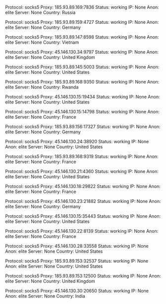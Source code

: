 Protocol: socks5
Proxy: 185.93.89.169:7836
Status: working
IP: None
Anon: elite
Server: None
Country: Russia

Protocol: socks5
Proxy: 185.93.89.159:4727
Status: working
IP: None
Anon: elite
Server: None
Country: Germany

Protocol: socks5
Proxy: 185.93.89.147:8598
Status: working
IP: None
Anon: elite
Server: None
Country: Vietnam

Protocol: socks5
Proxy: 45.146.130.34:9797
Status: working
IP: None
Anon: elite
Server: None
Country: United Kingdom

Protocol: socks5
Proxy: 185.93.89.145:5003
Status: working
IP: None
Anon: elite
Server: None
Country: United States

Protocol: socks5
Proxy: 185.93.89.168:9350
Status: working
IP: None
Anon: elite
Server: None
Country: Rwanda

Protocol: socks5
Proxy: 45.146.130.15:19434
Status: working
IP: None
Anon: elite
Server: None
Country: United States

Protocol: socks5
Proxy: 45.146.130.15:14798
Status: working
IP: None
Anon: elite
Server: None
Country: France

Protocol: socks5
Proxy: 185.93.89.156:17327
Status: working
IP: None
Anon: elite
Server: None
Country: Germany

Protocol: socks5
Proxy: 45.146.130.24:38920
Status: working
IP: None
Anon: elite
Server: None
Country: United States

Protocol: socks5
Proxy: 185.93.89.168:9319
Status: working
IP: None
Anon: elite
Server: None
Country: France

Protocol: socks5
Proxy: 45.146.130.21:4360
Status: working
IP: None
Anon: elite
Server: None
Country: United States

Protocol: socks5
Proxy: 45.146.130.18:29822
Status: working
IP: None
Anon: elite
Server: None
Country: France

Protocol: socks5
Proxy: 45.146.130.23:21882
Status: working
IP: None
Anon: elite
Server: None
Country: Germany

Protocol: socks5
Proxy: 45.146.130.15:35443
Status: working
IP: None
Anon: elite
Server: None
Country: United States

Protocol: socks5
Proxy: 45.146.130.22:8139
Status: working
IP: None
Anon: elite
Server: None
Country: France

Protocol: socks5
Proxy: 45.146.130.28:33558
Status: working
IP: None
Anon: elite
Server: None
Country: United States

Protocol: socks5
Proxy: 185.93.89.153:32537
Status: working
IP: None
Anon: elite
Server: None
Country: United States

Protocol: socks5
Proxy: 185.93.89.153:12500
Status: working
IP: None
Anon: elite
Server: None
Country: United Kingdom

Protocol: socks5
Proxy: 45.146.130.30:20650
Status: working
IP: None
Anon: elite
Server: None
Country: India

